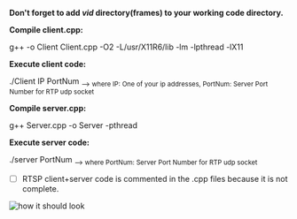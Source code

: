 **Don't forget to add _vid_ directory(frames) to your working code directory.**

****Compile client.cpp:****

g++ -o Client Client.cpp -O2 -L/usr/X11R6/lib -lm -lpthread -lX11

****Execute client code:****

./Client IP PortNum
<sub> --> where IP: One of your ip addresses, PortNum: Server Port Number for RTP udp socket </sub>

****Compile server.cpp:****

g++ Server.cpp -o Server -pthread

****Execute server code:****

./server PortNum
<sub> --> where PortNum: Server Port Number for RTP udp socket </sub>

- [ ] RTSP client+server code is commented in the .cpp files because it is not complete.

![how it should look](https://drive.google.com/file/d/1fwsmywLnDer1f7KwX74Rw297U1IhfEDe/view?usp=sharing)
